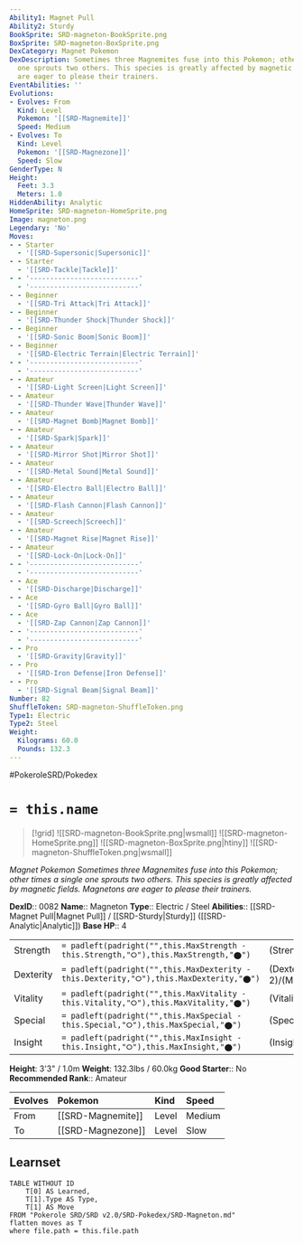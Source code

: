 ```yaml
---
Ability1: Magnet Pull
Ability2: Sturdy
BookSprite: SRD-magneton-BookSprite.png
BoxSprite: SRD-magneton-BoxSprite.png
DexCategory: Magnet Pokemon
DexDescription: Sometimes three Magnemites fuse into this Pokemon; other times a single
  one sprouts two others. This species is greatly affected by magnetic fields. Magnetons
  are eager to please their trainers.
EventAbilities: ''
Evolutions:
- Evolves: From
  Kind: Level
  Pokemon: '[[SRD-Magnemite]]'
  Speed: Medium
- Evolves: To
  Kind: Level
  Pokemon: '[[SRD-Magnezone]]'
  Speed: Slow
GenderType: N
Height:
  Feet: 3.3
  Meters: 1.0
HiddenAbility: Analytic
HomeSprite: SRD-magneton-HomeSprite.png
Image: magneton.png
Legendary: 'No'
Moves:
- - Starter
  - '[[SRD-Supersonic|Supersonic]]'
- - Starter
  - '[[SRD-Tackle|Tackle]]'
- - '---------------------------'
  - '---------------------------'
- - Beginner
  - '[[SRD-Tri Attack|Tri Attack]]'
- - Beginner
  - '[[SRD-Thunder Shock|Thunder Shock]]'
- - Beginner
  - '[[SRD-Sonic Boom|Sonic Boom]]'
- - Beginner
  - '[[SRD-Electric Terrain|Electric Terrain]]'
- - '---------------------------'
  - '---------------------------'
- - Amateur
  - '[[SRD-Light Screen|Light Screen]]'
- - Amateur
  - '[[SRD-Thunder Wave|Thunder Wave]]'
- - Amateur
  - '[[SRD-Magnet Bomb|Magnet Bomb]]'
- - Amateur
  - '[[SRD-Spark|Spark]]'
- - Amateur
  - '[[SRD-Mirror Shot|Mirror Shot]]'
- - Amateur
  - '[[SRD-Metal Sound|Metal Sound]]'
- - Amateur
  - '[[SRD-Electro Ball|Electro Ball]]'
- - Amateur
  - '[[SRD-Flash Cannon|Flash Cannon]]'
- - Amateur
  - '[[SRD-Screech|Screech]]'
- - Amateur
  - '[[SRD-Magnet Rise|Magnet Rise]]'
- - Amateur
  - '[[SRD-Lock-On|Lock-On]]'
- - '---------------------------'
  - '---------------------------'
- - Ace
  - '[[SRD-Discharge|Discharge]]'
- - Ace
  - '[[SRD-Gyro Ball|Gyro Ball]]'
- - Ace
  - '[[SRD-Zap Cannon|Zap Cannon]]'
- - '---------------------------'
  - '---------------------------'
- - Pro
  - '[[SRD-Gravity|Gravity]]'
- - Pro
  - '[[SRD-Iron Defense|Iron Defense]]'
- - Pro
  - '[[SRD-Signal Beam|Signal Beam]]'
Number: 82
ShuffleToken: SRD-magneton-ShuffleToken.png
Type1: Electric
Type2: Steel
Weight:
  Kilograms: 60.0
  Pounds: 132.3
---
```


#PokeroleSRD/Pokedex

# `= this.name`

> [!grid]
> ![[SRD-magneton-BookSprite.png|wsmall]]
> ![[SRD-magneton-HomeSprite.png]]
> ![[SRD-magneton-BoxSprite.png|htiny]]
> ![[SRD-magneton-ShuffleToken.png|wsmall]]


*Magnet Pokemon*
*Sometimes three Magnemites fuse into this Pokemon; other times a single one sprouts two others. This species is greatly affected by magnetic fields. Magnetons are eager to please their trainers.*

**DexID**:: 0082
**Name**:: Magneton
**Type**:: Electric / Steel
**Abilities**:: [[SRD-Magnet Pull|Magnet Pull]] / [[SRD-Sturdy|Sturdy]] ([[SRD-Analytic|Analytic]])
**Base HP**:: 4

|           |                                                                                        |                                          |
| --------- | -------------------------------------------------------------------------------------- | ---------------------------------------- |
| Strength  | `= padleft(padright("",this.MaxStrength - this.Strength,"⭘"),this.MaxStrength,"⬤")`    | (Strength::2)/(MaxStrength::4)   |
| Dexterity | `= padleft(padright("",this.MaxDexterity - this.Dexterity,"⭘"),this.MaxDexterity,"⬤")` | (Dexterity:: 2)/(MaxDexterity::5) |
| Vitality  | `= padleft(padright("",this.MaxVitality - this.Vitality,"⭘"),this.MaxVitality,"⬤")`    | (Vitality::3)/(MaxVitality::6)   |
| Special   | `= padleft(padright("",this.MaxSpecial - this.Special,"⭘"),this.MaxSpecial,"⬤")`       | (Special::3)/(MaxSpecial::7)     |
| Insight   | `= padleft(padright("",this.MaxInsight - this.Insight,"⭘"),this.MaxInsight,"⬤")`       | (Insight::2)/(MaxInsight::6)     |

**Height**: 3'3" / 1.0m
**Weight**: 132.3lbs / 60.0kg
**Good Starter**:: No
**Recommended Rank**:: Amateur

| Evolves   | Pokemon           | Kind   | Speed   |
|:----------|:------------------|:-------|:--------|
| From      | [[SRD-Magnemite]] | Level  | Medium  |
| To        | [[SRD-Magnezone]] | Level  | Slow    |

## Learnset

```dataview
TABLE WITHOUT ID
    T[0] AS Learned,
    T[1].Type AS Type,
    T[1] AS Move
FROM "Pokerole SRD/SRD v2.0/SRD-Pokedex/SRD-Magneton.md"
flatten moves as T
where file.path = this.file.path
```
